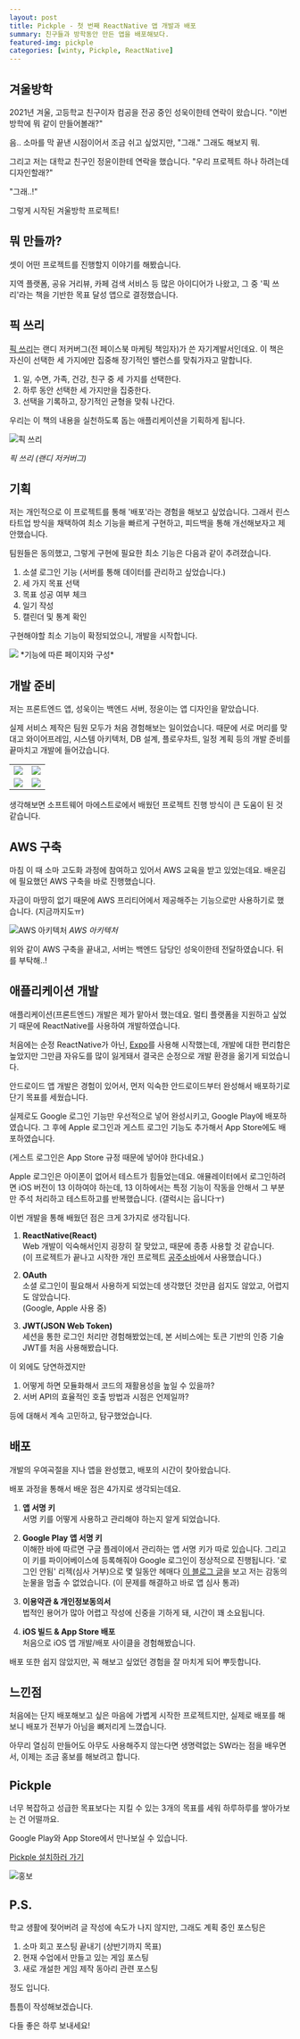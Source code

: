 ```yaml
---
layout: post
title: Pickple - 첫 번째 ReactNative 앱 개발과 배포
summary: 친구들과 방학동안 만든 앱을 배포해보다.
featured-img: pickple
categories: [winty, Pickple, ReactNative]
---
```



## 겨울방학

2021년 겨울, 고등학교 친구이자 컴공을 전공 중인 성욱이한테 연락이 왔습니다. "이번 방학에 뭐 같이 만들어볼래?"

음.. 소마를 막 끝낸 시점이어서 조금 쉬고 싶었지만, "그래." 그래도 해보지 뭐.

그리고 저는 대학교 친구인 정윤이한테 연락을 했습니다. "우리 프로젝트 하나 하려는데 디자인할래?"

"그래..!"

그렇게 시작된 겨울방학 프로젝트!

## 뭐 만들까?

셋이 어떤 프로젝트를 진행할지 이야기를 해봤습니다.

지역 플랫폼, 공유 거리뷰, 카페 검색 서비스 등 많은 아이디어가 나왔고, 그 중 '픽 쓰리'라는 책을 기반한 목표 달성 앱으로 결정했습니다.

## 픽 쓰리

[픽 쓰리](http://www.yes24.com/Product/Goods/75227047)는 랜디 저커버그(전 페이스북 마케팅 책임자)가 쓴 자기계발서인데요. 이 책은 자신이 선택한 세 가지에만 집중해 장기적인 밸런스를 맞춰가자고 말합니다.

1. 일, 수면, 가족, 건강, 친구 중 세 가지를 선택한다.
2. 하루 동안 선택한 세 가지만을 집중한다.
3. 선택을 기록하고, 장기적인 균형을 맞춰 나간다.

우리는 이 책의 내용을 실천하도록 돕는 애플리케이션을 기획하게 됩니다.

![픽 쓰리](/assets/img/posts/2022-05-02-픽-쓰리.jpg)

*픽 쓰리 (랜디 저커버그)*

## 기획

저는 개인적으로 이 프로젝트를 통해 '배포'라는 경험을 해보고 싶었습니다. 그래서 린스타트업 방식을 채택하여 최소 기능을 빠르게 구현하고, 피드백을 통해 개선해보자고 제안했습니다.

팀원들은 동의했고, 그렇게 구현에 필요한 최소 기능은 다음과 같이 추려졌습니다.

1. 소셜 로그인 기능 (서버를 통해 데이터를 관리하고 싶었습니다.)
2. 세 가지 목표 선택
3. 목표 성공 여부 체크
4. 일기 작성
5. 캘린더 및 통계 확인

구현해야할 최소 기능이 확정되었으니, 개발을 시작합니다.

<img src="/assets/img/posts/2022-05-02-최종-기능.png">
*기능에 따른 페이지와 구성*

## 개발 준비

저는 프론트엔드 앱, 성욱이는 백엔드 서버, 정윤이는 앱 디자인을 맡았습니다.

실제 서비스 제작은 팀원 모두가 처음 경험해보는 일이었습니다. 때문에 서로 머리를 맞대고 와이어프레임, 시스템 아키텍처, DB 설계, 플로우차트, 일정 계획 등의 개발 준비를 끝마치고 개발에 들어갔습니다.

<table>
    <tr>
        <td>
            <img src="/assets/img/posts/2022-05-02-와이어프레임.png">
        </td>
        <td>
            <img src="/assets/img/posts/2022-05-02-시스템-아키텍처.png">
        </td>
    </tr>
    <tr>
        <td>
            <img src="/assets/img/posts/2022-05-02-DB-설계.png">
        </td>
        <td>
            <img src="/assets/img/posts/2022-05-02-플로우차트.png">
        </td>
    </tr>
</table>

생각해보면 소프트웨어 마에스트로에서 배웠던 프로젝트 진행 방식이 큰 도움이 된 것 같습니다.

## AWS 구축

마침 이 때 소마 고도화 과정에 참여하고 있어서 AWS 교육을 받고 있었는데요. 배운김에 필요했던 AWS 구축을 바로 진행했습니다.

자금이 마땅히 없기 때문에 AWS 프리티어에서 제공해주는 기능으로만 사용하기로 했습니다. (지금까지도ㅠ)

![AWS 아키텍처](/assets/img/posts/2022-05-02-AWS-아키텍처.png)
*AWS 아키텍처*

위와 같이 AWS 구축을 끝내고, 서버는 백엔드 담당인 성욱이한테 전달하였습니다. 뒤를 부탁해..!

## 애플리케이션 개발

애플리케이션(프론트엔드) 개발은 제가 맡아서 했는데요. 멀티 플랫폼을 지원하고 싶었기 때문에 ReactNative를 사용하여 개발하였습니다.

처음에는 순정 ReactNative가 아닌, [Expo](https://expo.dev/)를 사용해 시작했는데, 개발에 대한 편리함은 높았지만 그만큼 자유도를 많이 잃게돼서 결국은 순정으로 개발 환경을 옮기게 되었습니다.

안드로이드 앱 개발은 경험이 있어서, 먼저 익숙한 안드로이드부터 완성해서 배포하기로 단기 목표를 세웠습니다.

실제로도 Google 로그인 기능만 우선적으로 넣어 완성시키고, Google Play에 배포하였습니다. 그 후에 Apple 로그인과 게스트 로그인 기능도 추가해서 App Store에도 배포하였습니다.

(게스트 로그인은 App Store 규정 때문에 넣어야 한다네요.)

Apple 로그인은 아이폰이 없어서 테스트가 힘들었는데요. 애뮬레이터에서 로그인하려면 iOS 버전이 13 이하여야 하는데, 13 이하에서는 특정 기능이 작동을 안해서 그 부분만 주석 처리하고 테스트하고를 반복했습니다. (갤럭시는 웁니다ㅜ)

이번 개발을 통해 배웠던 점은 크게 3가지로 생각됩니다.

1. **ReactNative(React)**   
Web 개발이 익숙해서인지 굉장히 잘 맞았고, 때문에 종종 사용할 것 같습니다.   
(이 프로젝트가 끝나고 시작한 개인 프로젝트 [공주소바](https://kongjusoba.yucheon.io)에서 사용했습니다.)

2. **OAuth**   
소셜 로그인이 필요해서 사용하게 되었는데 생각했던 것만큼 쉽지도 않았고, 어렵지도 않았습니다.   
(Google, Apple 사용 중)

3. **JWT(JSON Web Token)**   
세션을 통한 로그인 처리만 경험해봤었는데, 본 서비스에는 토큰 기반의 인증 기술 JWT를 처음 사용해봤습니다.

이 외에도 당연하겠지만

1. 어떻게 하면 모듈화해서 코드의 재활용성을 높일 수 있을까?
2. 서버 API의 효율적인 호출 방법과 시점은 언제일까?

등에 대해서 계속 고민하고, 탐구했었습니다.

## 배포

개발의 우여곡절을 지나 앱을 완성했고, 배포의 시간이 찾아왔습니다.

배포 과정을 통해서 배운 점은 4가지로 생각되는데요.

1. **앱 서명 키**   
서명 키를 어떻게 사용하고 관리해야 하는지 알게 되었습니다.

2. **Google Play 앱 서명 키**   
이해한 바에 따르면 구글 플레이에서 관리하는 앱 서명 키가 따로 있습니다. 그리고 이  키를 파이어베이스에 등록해줘야 Google 로그인이 정상적으로 진행됩니다. '로그인 안됨' 리젝(심사 거부)으로 몇 일동안 헤매다 [이 블로그 글](https://yannichoongs.tistory.com/182)을 보고 저는 감동의 눈물을 멈출 수 없었습니다. (이 문제를 해결하고 바로 앱 심사 통과)

3. **이용약관 & 개인정보동의서**   
법적인 용어가 많아 어렵고 작성에 신중을 기하게 돼, 시간이 꽤 소요됩니다.

4. **iOS 빌드 & App Store 배포**   
처음으로 iOS 앱 개발/배포 사이클을 경험해봤습니다.

배포 또한 쉽지 않았지만, 꼭 해보고 싶었던 경험을 잘 마치게 되어 뿌듯합니다.

## 느낀점

처음에는 단지 배포해보고 싶은 마음에 가볍게 시작한 프로젝트지만, 실제로 배포를 해보니 배포가 전부가 아님을 뼈저리게 느꼈습니다.

아무리 열심히 만들어도 아무도 사용해주지 않는다면 생명력없는 SW라는 점을 배우면서, 이제는 조금 홍보를 해보려고 합니다.

## Pickple

너무 복잡하고 성급한 목표보다는 지킬 수 있는 3개의 목표를 세워 하루하루를 쌓아가보는 건 어떨까요.

Google Play와 App Store에서 만나보실 수 있습니다.

[Pickple 설치하러 가기](https://pickple.io)

![홍보](/assets/img/posts/2022-05-02-홍보.png)

## P.S.

학교 생활에 젖어버려 글 작성에 속도가 나지 않지만, 그래도 계획 중인 포스팅은

1. 소마 회고 포스팅 끝내기 (상반기까지 목표)
2. 현재 수업에서 만들고 있는 게임 포스팅
3. 새로 개설한 게임 제작 동아리 관련 포스팅

정도 입니다.

틈틈이 작성해보겠습니다.

다들 좋은 하루 보내세요!